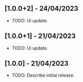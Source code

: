 ## [1.0.0+2] - 24/04/2023

* TODO: Ui update.
 
## [1.0.0+1] - 21/04/2023

* TODO: Ui update.

## [1.0.0] - 21/04/2023

* TODO: Describe initial release.